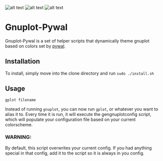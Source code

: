 

![alt text](https://i.imgur.com/oN5IZzF.png)
![alt text](https://i.imgur.com/vLEDRMQ.png)
![alt text](https://i.imgur.com/eZ2vHSF.png)


# Gnuplot-Pywal

Gnuplot-Pywal is a set of helper scripts that dynamically theme gnuplot based on colors set by [pywal](https://github.com/dylanaraps/pywal).


## Installation

To install, simply move into the clone directory and run `sudo ./install.sh`

## Usage

`gplot filename`

Instead of running `gnuplot`, you can now run `gplot`, or whatever you want to alias it to. Every time it is run, it will execute the gengnuplotconfig script, which will populate your configuration file based on your current colorscheme.

### WARNING:
By default, this script overwrites your current config. If you had anything special in that config, add it to the script so it is always in you config.

